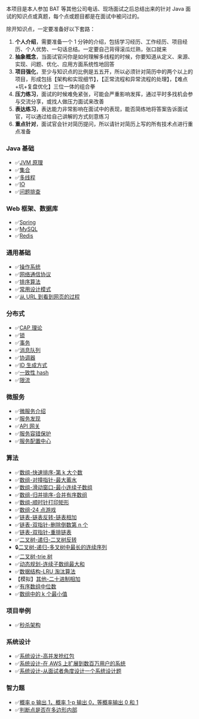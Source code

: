 本项目是本人参加 BAT 等其他公司电话、现场面试之后总结出来的针对 Java 面试的知识点或真题，每个点或题目都是在面试中被问过的。

除开知识点，一定要准备好以下套路：

1. **个人介绍**，需要准备一个 1 分钟的介绍，包括学习经历、工作经历、项目经历、个人优势、一句话总结。一定要自己背得滚瓜烂熟，张口就来
2. **抽象概念**，当面试官问你是如何理解多线程的时候，你要知道从定义、来源、实现、问题、优化、应用方面系统性地回答
3. **项目强化**，至少与知识点的比例是五五开，所以必须针对简历中的两个以上的项目，形成包括【架构和实现细节】，【正常流程和异常流程的处理】，【难点+坑+复盘优化】三位一体的组合拳
4. **压力练习**，面试的时候难免紧张，可能会严重影响发挥，通过平时多找机会参与交流分享，或找人做压力面试来改善
5. **表达练习**，表达能力非常影响在面试中的表现，能否简练地将答案告诉面试官，可以通过给自己讲解的方式刻意练习
6. **重点针对**，面试官会针对简历提问，所以请针对简历上写的所有技术点进行重点准备

### Java 基础

- ✅[JVM 原理](MD/Java基础-JVM原理.md)
- ✅[集合](MD/Java基础-集合.md)
- ✅[多线程](MD/Java基础-多线程.md)
- ✅[IO](MD/Java基础-IO.md)
- ✅[问题排查](https://www.wangtianyi.top/article/2018-07-20-javasheng-chan-huan-jing-xia-wen-ti-pai-cha/?utm_source=github&utm_medium=github)

### Web 框架、数据库

- ✅[Spring](MD/Web框架-Spring.md)
- ✅[MySQL](MD/数据库-MySQL.md)
- ✅[Redis](MD/数据库-Redis.md)

### 通用基础

- ✅[操作系统](MD/通用基础-操作系统.md)
- ✅[网络通信协议](MD/通用基础-网络通信协议.md)
- ✅[排序算法](MD/通用基础-排序算法.md)
- ✅[常用设计模式](MD/通用基础-设计模式.md)
- ✅[从 URL 到看到网页的过程](https://www.wangtianyi.top/article/2017-10-22-cong-urlkai-shi-,ding-wei-shi-jie/?utm_source=github&utm_medium=github)

### 分布式

- ✅[CAP 理论](MD/分布式-CAP理论.md)
- ✅[锁](MD/分布式-锁.md)
- ✅[事务](MD/分布式-事务.md)
- ✅[消息队列](MD/分布式-消息队列.md)
- ✅[协调器](MD/分布式-协调器.md)
- ✅[ID 生成方式](MD/分布式-ID生成方式.md)
- ✅[一致性 hash](MD/分布式-一致性hash.md)
- ✅[限流](MD/分布式-限流.md)

### 微服务

- ✅[微服务介绍](https://www.wangtianyi.top/article/2017-04-16-microservies-1-introduction-to-microservies/?utm_source=github&utm_medium=github)
- ✅[服务发现](MD/微服务-服务注册与发现.md)
- ✅[API 网关](MD/微服务-网关.md)
- ✅[服务容错保护](MD/微服务-服务容错保护.md)
- ✅[服务配置中心](MD/微服务-服务配置中心.md)

### 算法

- ✅[数组-快速排序-第 k 大个数](MD/算法-数组-快速排序-第k大个数.md)
- ✅[数组-对撞指针-最大蓄水](MD/算法-数组-对撞指针-最大蓄水.md)
- ✅[数组-滑动窗口-最小连续子数组](MD/算法-数组-滑动窗口-最小连续子数组.md)
- ✅[数组-归并排序-合并有序数组](MD/算法-数组-归并排序-合并有序数组.md)
- ✅[数组-顺时针打印矩形](https://www.nowcoder.com/practice/9b4c81a02cd34f76be2659fa0d54342a)
- ✅[数组-24 点游戏](https://leetcode.cn/problems/24-game/description/)
- ✅[链表-链表反转-链表相加](MD/算法-链表-反转链表-链表相加.md)
- ✅[链表-双指针-删除倒数第 n 个](MD/算法-链表-双指针-删除倒数第n个.md)
- ✅[链表-双指针-重排链表](https://leetcode.cn/problems/reorder-list/description/)
- ✅[二叉树-递归-二叉树反转](MD/算法-二叉树-递归-二叉树反转.md)
- 🔒[二叉树-递归-多叉树中最长的连续序列](MD/算法-二叉树-多叉树中最长的连续序列.md)
- ✅[二叉树-trie 树](https://leetcode.cn/problems/implement-trie-prefix-tree/description/)
- ✅[动态规划-连续子数组最大和](MD/算法-动态规划-连续子数组最大和.md)
- ✅[数据结构-LRU 淘汰算法](MD/算法-数据结构-LRU淘汰算法.md)
- 【模拟】[其他-二十进制相加](MD/算法-其他-二十进制相加.md)
- ✅[有序数组中位数](https://leetcode-cn.com/problems/median-of-two-sorted-arrays/solution/xun-zhao-liang-ge-you-xu-shu-zu-de-zhong-wei-s-114/)
- ✅[数组中的 k 个最小值](https://leetcode-cn.com/problems/zui-xiao-de-kge-shu-lcof/solution/zui-xiao-de-kge-shu-by-leetcode-solution/)

### 项目举例

- ✅[秒杀架构](MD/秒杀架构.md)

### 系统设计

- ✅[系统设计-高并发抢红包](MD/系统设计-高并发抢红包.md)
- ✅[系统设计-在 AWS 上扩展到数百万用户的系统](https://www.wangtianyi.top/article/2019-03-06-zai-awsshang-kuo-zhan-dao-shu-bai-mo-yong-hu-de-xi-tong/?utm_source=github&utm_medium=github)
- ✅[系统设计-从面试者角度设计一个系统设计题](https://www.wangtianyi.top/article/2018-08-31-xi-tong-she-ji-mian-shi-ti-zong-he-kao-cha-mian-shi-zhe-de-da-zhao/?utm_source=github&utm_medium=github)

### 智力题

- ✅[概率 p 输出 1，概率 1-p 输出 0，等概率输出 0 和 1](https://blog.csdn.net/qq_29108585/article/details/60765640)
- ✅[判断点是否在多边形内部](https://www.cnblogs.com/muyefeiwu/p/11260366.html)
